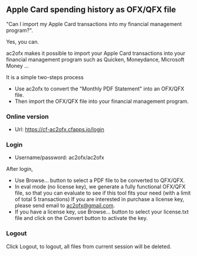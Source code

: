## Apple Card spending history as OFX/QFX file
"Can I import my Apple Card transactions into my financial management program?".

Yes, you can.

ac2ofx makes it possible to import your Apple Card transactions into your financial management program such as Quicken, Moneydance, Microsoft Money ...

It is a simple two-steps process

* Use ac2ofx to convert the "Monthly PDF Statement" into an OFX/QFX file.
* Then import the OFX/QFX file into your financial management program.

### Online version
* Url: https://cf-ac2ofx.cfapps.io/login

### Login
* Username/password: ac2ofx/ac2ofx

After login,
* Use Browse… button to select a PDF file to be converted to QFX/QFX.
* In eval mode (no license key), we generate a fully functional OFX/QFX file, so that you can evaluate to see if this tool fits your need (with a limit of total 5 transactions) If you are interested in purchase a license key, please send email to ac2ofx@gmail.com.
* If you have a license key, use Browse… button to select your license.txt file and click on the Convert button to activate the key.

### Logout
Click Logout, to logout, all files from current session will be deleted.

